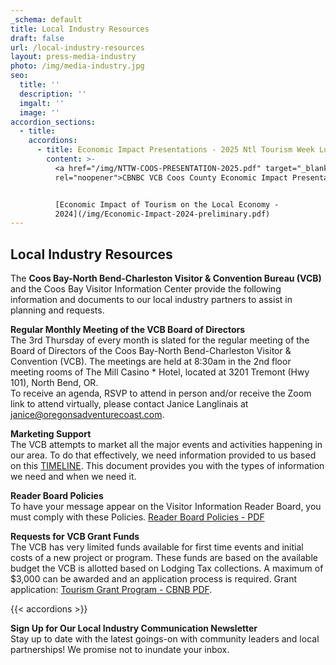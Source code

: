 ```yaml
---
_schema: default
title: Local Industry Resources
draft: false
url: /local-industry-resources
layout: press-media-industry
photo: /img/media-industry.jpg
seo:
  title: ''
  description: ''
  imgalt: ''
  image: ''
accordion_sections:
  - title:
    accordions:
      - title: Economic Impact Presentations - 2025 Ntl Tourism Week Luncheon
        content: >-
          <a href="/img/NTTW-COOS-PRESENTATION-2025.pdf" target="_blank"
          rel="noopener">CBNBC VCB Coos County Economic Impact Presentation</a>


          [Economic Impact of Tourism on the Local Economy -
          2024](/img/Economic-Impact-2024-preliminary.pdf)
---
```

## Local Industry Resources

The **Coos Bay-North Bend-Charleston Visitor & Convention Bureau (VCB)** and the Coos Bay Visitor Information Center provide the following information and documents to our local industry partners to assist in planning and requests.

**Regular Monthly Meeting of the VCB Board of Directors**<br>The 3rd Thursday of every month is slated for the regular meeting of the Board of Directors of the Coos Bay-North Bend-Charleston Visitor & Convention (VCB). The meetings are held at 8:30am in the 2nd floor meeting rooms of The Mill Casino \* Hotel, located at 3201 Tremont (Hwy 101), North Bend, OR.<br>To receive an agenda, RSVP to attend in person and/or receive the Zoom link to attend virtually, please contact Janice Langlinais at [janice@oregonsadventurecoast.com](mailto:janice@oregonsadventurecoast.com).

**Marketing Support**<br>The VCB attempts to market all the major events and activities happening in our area. To do that effectively, we need information provided to us based on this <a href="/img/VCB-Ad-Marketing-Timelines.pdf" target="_blank" rel="noopener">TIMELINE</a>. This document provides you with the types of information we need and when we need it.

**Reader Board Policies**<br>To have your message appear on the Visitor Information Reader Board, you must comply with these Policies. [Reader Board Policies - PDF](/img/reader-board-policies-2019.pdf)

**Requests for VCB Grant Funds**<br>The VCB has very limited funds available for first time events and initial costs of a new project or program. These funds are based on the available budget the VCB is allotted based on Lodging Tax collections. A maximum of $3,000 can be awarded and an application process is required. Grant application: [Tourism Grant Program - CBNB PDF](/img/tourism-grant-program-cbnb.pdf).

{{< accordions >}}

**Sign Up for Our Local Industry Communication Newsletter**<br>Stay up to date with the latest goings-on with community leaders and local partnerships! We promise not to inundate your inbox.

<div class="cms-embed"><script type="text/javascript" src="https://form.jotform.com/jsform/231117507748154"></script></div>